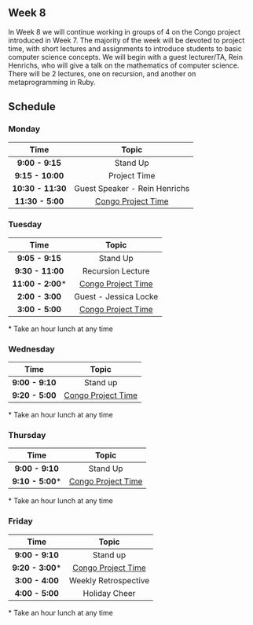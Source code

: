 ## Week 8

In Week 8 we will continue working in groups of 4 on the Congo project introduced in Week 7. The majority of the week will be devoted to project time, with short lectures and assignments to introduce students to basic computer science concepts. We will begin with a guest lecturer/TA, Rein Henrichs, who will give a talk on the mathematics of computer science. There will be 2 lectures, one on recursion, and another on metaprogramming in Ruby.


## Schedule
### Monday

| Time              | Topic                          |
|:-----------------:|:------------------------------:|
| **9:00 - 9:15**   | Stand Up                       |
| **9:15 - 10:00**  | Project Time                   |
| **10:30 - 11:30** | Guest Speaker - Rein Henrichs  |
| **11:30 - 5:00**  | [Congo Project Time](congo.md) |


### Tuesday

| Time              | Topic                          |
|:-----------------:|:------------------------------:|
| **9:05 - 9:15**   | Stand Up                       |
| **9:30 - 11:00**  | Recursion Lecture              |
| **11:00 - 2:00*** | [Congo Project Time](congo.md) |
| **2:00 - 3:00**   | Guest - Jessica Locke          |
| **3:00 - 5:00**   | [Congo Project Time](congo.md) |

\* Take an hour lunch at any time


### Wednesday

| Time            | Topic                          |
|:---------------:|:------------------------------:|
| **9:00 - 9:10** | Stand up                       |
| **9:20 - 5:00** | [Congo Project Time](congo.md) |


\* Take an hour lunch at any time

### Thursday

| Time              | Topic                          |
|:-----------------:|:------------------------------:|
| **9:00 - 9:10**   | Stand Up                       |
| **9:10 - 5:00***  | [Congo Project Time](congo.md) |


\* Take an hour lunch at any time

### Friday

| Time             | Topic                          |
|:----------------:|:------------------------------:|
| **9:00 - 9:10**  | Stand up                       |
| **9:20 - 3:00*** | [Congo Project Time](congo.md) |
| **3:00 - 4:00**  | Weekly Retrospective           |
| **4:00 - 5:00**  | Holiday Cheer                  |

\* Take an hour lunch at any time
